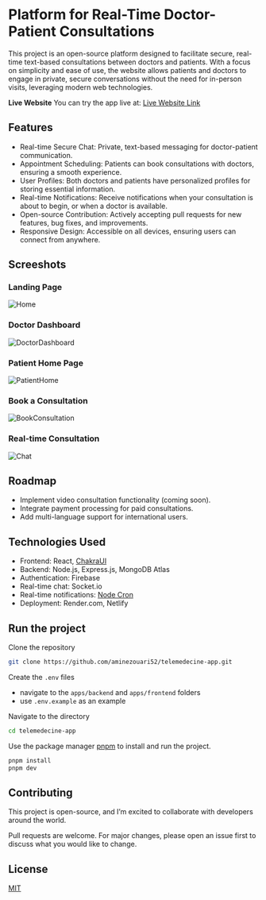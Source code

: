 # Platform for Real-Time Doctor-Patient Consultations

This project is an open-source platform designed to facilitate secure, real-time text-based consultations between doctors and patients. With a focus on simplicity and ease of use, the website allows patients and doctors to engage in private, secure conversations without the need for in-person visits, leveraging modern web technologies.

**Live Website**
You can try the app live at: [Live Website Link](https://bucolic-malabi-07ed64.netlify.app)

## Features

- Real-time Secure Chat: Private, text-based messaging for doctor-patient communication.
- Appointment Scheduling: Patients can book consultations with doctors, ensuring a smooth experience.
- User Profiles: Both doctors and patients have personalized profiles for storing essential information.
- Real-time Notifications: Receive notifications when your consultation is about to begin, or when a doctor is available.
- Open-source Contribution: Actively accepting pull requests for new features, bug fixes, and improvements.
- Responsive Design: Accessible on all devices, ensuring users can connect from anywhere.

## Screeshots

### Landing Page
![Home](https://github.com/user-attachments/assets/748f9eda-68bf-43ff-99e3-8b7367871bc8)

### Doctor Dashboard
![DoctorDashboard](https://github.com/user-attachments/assets/54626b4f-a8f6-42ca-9235-43862c80c9f6)

### Patient Home Page
![PatientHome](https://github.com/user-attachments/assets/da5046de-94d1-4002-bb79-e438fcb982b7)

### Book a Consultation
![BookConsultation](https://github.com/user-attachments/assets/f6129d08-d9e7-4181-a6f3-8413a33d8b71)

### Real-time Consultation
![Chat](https://github.com/user-attachments/assets/64464b19-a41d-4eb4-8ecb-5473e3bd5201)

## Roadmap

- Implement video consultation functionality (coming soon).
- Integrate payment processing for paid consultations.
- Add multi-language support for international users.

## Technologies Used

- Frontend: React, [ChakraUI](https://chakra-ui.com/)
- Backend: Node.js, Express.js, MongoDB Atlas
- Authentication: Firebase
- Real-time chat: Socket.io
- Real-time notifications: [Node Cron](https://www.npmjs.com/package/node-cron)
- Deployment: Render.com, Netlify

## Run the project

Clone the repository

```bash
git clone https://github.com/aminezouari52/telemedecine-app.git
```

Create the `.env` files

- navigate to the `apps/backend` and `apps/frontend` folders
- use `.env.example` as an example

Navigate to the directory

```bash
cd telemedecine-app
```

Use the package manager [pnpm](https://pnpm.io/) to install and run the project.

```bash
pnpm install
pnpm dev
```

## Contributing

This project is open-source, and I’m excited to collaborate with developers around the world.

Pull requests are welcome. For major changes, please open an issue first
to discuss what you would like to change.

## License

[MIT](https://choosealicense.com/licenses/mit/)
